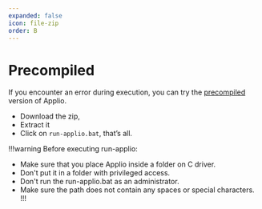 ```yaml
---
expanded: false
icon: file-zip 
order: B
---
```


# Precompiled
If you encounter an error during execution, you can try the [precompiled](https://huggingface.co/IAHispano/Applio/resolve/main/Compiled/ApplioV3.0.8.zip) version of Applio.

- Download the zip, 
- Extract it 
- Click on `run-applio.bat`, that’s all.

!!!warning Before executing run-applio:
- Make sure that you place Applio inside a folder on C driver.
- Don't put it in a folder with privileged access.
- Don't run the run-applio.bat as an administrator.
- Make sure the path does not contain any spaces or special characters.
!!!